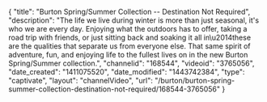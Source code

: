 {
    "title": "Burton Spring\/Summer Collection -- Destination Not Required",
    "description": "The life we live during winter is more than just seasonal, it's who we are every day. Enjoying what the outdoors has to offer, taking a road trip with friends, or just sitting back and soaking it all in\u2014these are the qualities that separate us from everyone else. That same spirit of adventure, fun, and enjoying life to the fullest lives on in the new Burton Spring\/Summer collection.",
    "channelid": "168544",
    "videoid": "3765056",
    "date_created": "1411075520",
    "date_modified": "1443742384",
    "type": "captivate",
    "layout": "channelVideo",
    "url": "\/burton\/burton-spring-summer-collection-destination-not-required\/168544-3765056"
}